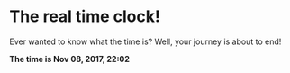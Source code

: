 # The real time clock!

Ever wanted to know what the time is? Well, your journey is about to end!

**The time is Nov 08, 2017, 22:02**